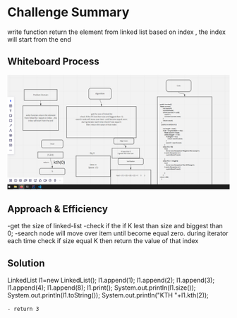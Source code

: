 # Challenge Summary
<!-- Description of the challenge -->
write function return the element from linked list  based on index  , the index will start from the end
## Whiteboard Process
<!-- Embedded whiteboard image -->
![image](kth.PNG)
## Approach & Efficiency
<!-- What approach did you take? Why? What is the Big O space/time for this approach? -->
-get the size of linked-list
-check if the if K lest than size and biggest than  0;
-search node will move over item  until become equal zero.
during iterator each time check if size equal K
then return the value of that index

## Solution
<!-- Show how to run your code, and examples of it in action -->

LinkedList l1=new LinkedList();
        l1.append(1);
        l1.append(2);
        l1.append(3);
        l1.append(4);
        l1.append(8);
        l1.print();
        System.out.println(l1.size());
        System.out.println(l1.toString());
        System.out.println("KTH "+l1.kth(2));

    - return 3